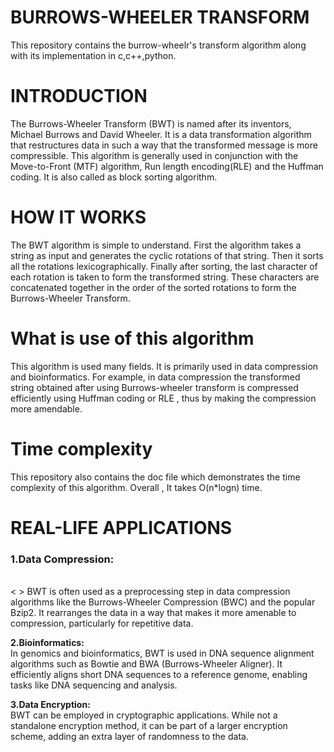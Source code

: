 # BURROWS-WHEELER TRANSFORM
This repository contains the burrow-wheelr's transform algorithm along with its implementation in c,c++,python.

# INTRODUCTION
The Burrows-Wheeler Transform (BWT) is named after its inventors, Michael Burrows and David Wheeler. It is a data transformation algorithm that restructures data in such a way that the transformed message is more compressible. This algorithm is generally used in conjunction with the Move-to-Front (MTF) algorithm, Run length encoding(RLE) and the Huffman coding. It is also called as block sorting algorithm.

# HOW IT WORKS
The BWT algorithm is simple to understand. First the algorithm takes a string as input and generates the cyclic rotations of that string. Then it sorts all the rotations lexicographically. Finally after sorting, the last character of each rotation is taken to form the transformed string. These characters are concatenated together in the order of the sorted rotations to form the Burrows-Wheeler Transform.

# What is use of this algorithm
This algorithm is used many fields. It is primarily used in data compression and bioinformatics. For example, in data compression the transformed string obtained after using Burrows-wheeler transform is compressed efficiently using Huffman coding or RLE , thus by making the compression more amendable. 

# Time complexity
This repository also contains the doc file which demonstrates the time complexity of this algorithm.
Overall , It takes O(n*logn) time.

# REAL-LIFE APPLICATIONS
<h3>1.Data Compression:</h3><br>
<&nbsp;> BWT is often used as a preprocessing step in data compression algorithms like the Burrows-Wheeler Compression (BWC) and the popular Bzip2. It rearranges the data in a way that makes it more amenable to compression, particularly for repetitive data.

<b>2.Bioinformatics:</b><br> 
    In genomics and bioinformatics, BWT is used in DNA sequence alignment algorithms such as Bowtie and BWA (Burrows-Wheeler Aligner). It efficiently aligns short DNA sequences to a reference genome, enabling tasks like DNA sequencing and analysis.

<b>3.Data Encryption:</b><br> 
    BWT can be employed in cryptographic applications. While not a standalone encryption method, it can be part of a larger encryption scheme, adding an extra layer of randomness to the data.
